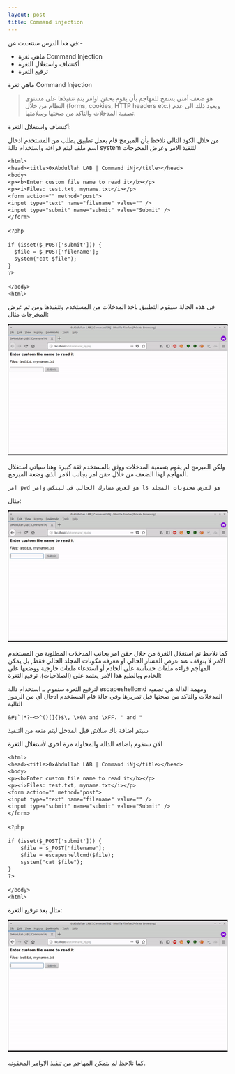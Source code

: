 ```yaml
---
layout: post
title: Command injection
---
```

في هذا الدرس سنتحدث عن:-

- ماهي ثغرة Command Injection
- أكتشاف واستغلال الثغرة
- ترقيع الثغرة


ماهي ثغرة Command Injection
> هو ضعف أمني يسمح للمهاجم بأن يقوم بحقن اوامر يتم تنفيذها على مستوى النظام من خلال (forms, cookies, HTTP headers etc.) ويعود ذلك الى عدم تصفية المدخلات والتاكد من صحتها وسلامتها.


 أكتشاف واستغلال الثغرة:
 
  من خلال الكود التالي نلاحظ بأن المبرمج قام بعمل تطبيق يطلب من المستخدم ادخال اسم ملف ليتم قراءته واستخدام دالة system لتنفيذ الامر وعرض المخرجات
  ```
  <html>
<head><title>0xAbdullah LAB | Command iNj</title></head>
<body>
<p><b>Enter custom file name to read it</b></p>
<p><i>Files: test.txt, myname.txt</i></p>
<form action="" method="post">
<input type="text" name="filename" value="" />
<input type="submit" name="submit" value="Submit" />
</form>

<?php

if (isset($_POST['submit'])) {
    $file = $_POST['filename'];
    system("cat $file");
}
?>

</body>
<html>
  ```
  
  في هذه الحالة سيقوم التطبيق باخذ المدخلات من المستخدم وتنفيذها ومن ثم عرض المخرجات
  مثال:
  
  ![](https://raw.githubusercontent.com/0xAbdullah/0xAbdullah.github.io/master/MyFiles/CommandiNj/1.gif)
  
  ولكن المبرمج لم يقوم بتصفية المدخلات ووثق بالمستخدم ثقة كبيرة وهنا سياتي استغلال المهاجم لهذا الضعف من خلال حقن امر بجانب الامر الذي وضعة المبرمج.
  ```
  امر pwd هو لعرض مسارك الحالي في لينكس وامر ls هو لعرض محتويات المجلد
  ```
  مثال:
  
  ![](https://raw.githubusercontent.com/0xAbdullah/0xAbdullah.github.io/master/MyFiles/CommandiNj/2.gif)
  
  كما نلاحظ تم استغلال الثغرة من خلال حقن امر بجانب المدخلات المطلوبة من المستخدم الامر لا يتوقف عند عرض المسار الحالي او معرفة مكونات المجلد الحالي فقط, بل يمكن المهاجم قراءه ملفات حساسة على الخادم أو استدعاء ملفات خارجية ووضعها على الخادم وبالطبع هذا الامر يعتمد على (الصلاحيات).
ترقيع الثغرة:

لترقيع الثغرة سنقوم بـ استخدام دالة escapeshellcmd ومهمة الدالة هي تصفيه المدخلات والتاكد من صحتها قبل تمريرها وفي حالة قام المستخدم ادخال أي من الرموز التالية

```
&#;`|*?~<>^()[]{}$\, \x0A and \xFF. ' and "
```
سيتم اضافة باك سلاش قبل المدخل ليتم منعه من التنفيذ

الان سنقوم باضافه الدالة والمحاولة مرة اخرى لأستغلال الثغرة

```
<html>
<head><title>0xAbdullah LAB | Command iNj</title></head>
<body>
<p><b>Enter custom file name to read it</b></p>
<p><i>Files: test.txt, myname.txt</i></p>
<form action="" method="post">
<input type="text" name="filename" value="" />
<input type="submit" name="submit" value="Submit" />
</form>

<?php

if (isset($_POST['submit'])) {
    $file = $_POST['filename'];
    $file = escapeshellcmd($file);
    system("cat $file");
}
?>

</body>
<html>
```

مثال بعد ترقيع الثغرة:

![](https://raw.githubusercontent.com/0xAbdullah/0xAbdullah.github.io/master/MyFiles/CommandiNj/3.gif)

كما نلاحظ لم يتمكن المهاجم من تنفيذ الاوامر المحقونه.
